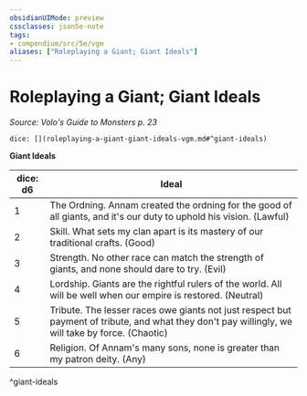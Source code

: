 ```yaml
---
obsidianUIMode: preview
cssclasses: json5e-note
tags:
- compendium/src/5e/vgm
aliases: ["Roleplaying a Giant; Giant Ideals"]
---
```

# Roleplaying a Giant; Giant Ideals
*Source: Volo's Guide to Monsters p. 23* 

`dice: [](roleplaying-a-giant-giant-ideals-vgm.md#^giant-ideals)`

**Giant Ideals**

| dice: d6 | Ideal |
|----------|-------|
| 1 | The Ordning. Annam created the ordning for the good of all giants, and it's our duty to uphold his vision. (Lawful) |
| 2 | Skill. What sets my clan apart is its mastery of our traditional crafts. (Good) |
| 3 | Strength. No other race can match the strength of giants, and none should dare to try. (Evil) |
| 4 | Lordship. Giants are the rightful rulers of the world. All will be well when our empire is restored. (Neutral) |
| 5 | Tribute. The lesser races owe giants not just respect but payment of tribute, and what they don't pay willingly, we will take by force. (Chaotic) |
| 6 | Religion. Of Annam's many sons, none is greater than my patron deity. (Any) |
^giant-ideals
